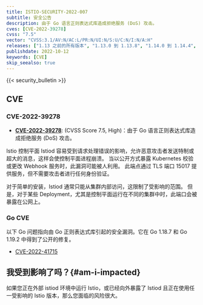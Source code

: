 ```yaml
---
title: ISTIO-SECURITY-2022-007
subtitle: 安全公告
description: 由于 Go 语言正则表达式库造成拒绝服务 (DoS) 攻击。
cves: [CVE-2022-39278]
cvss: "7.5"
vector: "CVSS:3.1/AV:N/AC:L/PR:N/UI:N/S:U/C:N/I:N/A:H"
releases: ["1.13 之前的所有版本", "1.13.0 到 1.13.8", "1.14.0 到 1.14.4", "1.15.0 到 1.15.1"]
publishdate: 2022-10-12
keywords: [CVE]
skip_seealso: true
---
```


{{< security_bulletin >}}

## CVE

### CVE-2022-39278

- __[CVE-2022-39278](https://github.com/istio/istio/security/advisories/GHSA-86vr-4wcv-mm9w)__:
  (CVSS Score 7.5, High)：由于 Go 语言正则表达式库造成拒绝服务 (DoS) 攻击。

Istio 控制平面 Istiod 容易受到请求处理错误的影响，允许恶意攻击者发送特制或超大的消息，这样会使控制平面进程崩溃。
当以公开方式暴露 Kubernetes 校验或更改 Webhook 服务时，此漏洞可能被人利用。
此端点通过 TLS 端口 15017 提供服务，但不需要攻击者进行任何身份验证。

对于简单的安装，Istiod 通常只能从集群内部访问，这限制了受影响的范围。
但是，对于某些 Deployment，尤其是控制平面运行在不同的集群中时，此端口会被暴露在公网上。

### Go CVE

以下 Go 问题指向由 Go 正则表达式库引起的安全漏洞。它在 Go 1.18.7 和 Go 1.19.2 中得到了公开的修复。

- [CVE-2022-41715](https://github.com/golang/go/issues/55949)

## 我受到影响了吗？{#am-i-impacted}

如果您正在外部 istiod 环境中运行 Istio，或已经向外暴露了 Istiod 且正在使用任一受影响的 Istio 版本，那么您面临的风险很大。
